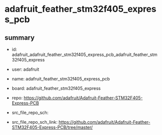 # adafruit_feather_stm32f405_express_pcb
 
## summary 
* id: adafruit_adafruit_feather_stm32f405_express_pcb_adafruit_feather_stm32f405_express
* user: adafruit
* name: adafruit_feather_stm32f405_express_pcb
* board: adafruit_feather_stm32f405_express
* repo: https://github.com/adafruit/Adafruit-Feather-STM32F405-Express-PCB



* src_file_repo_sch: 
* src_file_repo_sch_link: https://github.com/adafruit/Adafruit-Feather-STM32F405-Express-PCB/tree/master/






